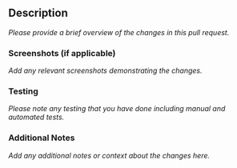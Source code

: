 ## Description
_Please provide a brief overview of the changes in this pull request._

### Screenshots (if applicable)
_Add any relevant screenshots demonstrating the changes._

### Testing
_Please note any testing that you have done including manual and automated tests._

### Additional Notes
_Add any additional notes or context about the changes here._
